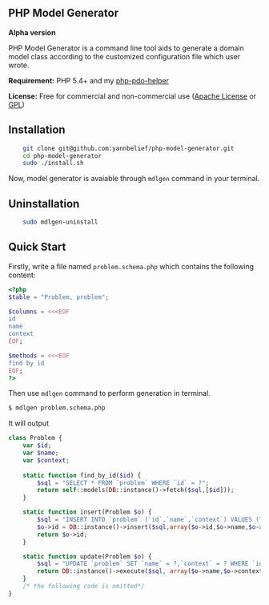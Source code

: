 PHP Model Generator 
---

**Alpha version**

PHP Model Generator is a command line tool aids to generate a domain model class according to the customized configuration file which user wrote.

**Requirement:** PHP 5.4+ and my [php-pdo-helper](https://github.com/yannbelief/php-pdo-helper)

**License:** Free for commercial and non-commercial use ([Apache License](http://www.apache.org/licenses/LICENSE-2.0.html) or [GPL](http://www.gnu.org/licenses/gpl-2.0.html))

Installation
---
```bash
	git clone git@github.com:yannbelief/php-model-generator.git
    cd php-model-generator
    sudo ./install.sh
```

 Now, model generator is avaiable through `mdlgen` command in your terminal.

Uninstallation
---

```bash
	sudo mdlgen-uninstall
```
Quick Start
---

Firstly, write a file named `problem.schema.php` which contains the following content:

```php
<?php
$table = "Problem, problem";

$columns = <<<EOF
id
name
context
EOF;

$methods = <<<EOF
find by id
EOF;
?>
```
Then use `mdlgen` command to perform generation in terminal.

```bash
$ mdlgen problem.schema.php 
```
It will output

```php
class Problem {
	var $id;
    var $name;
    var $context;
    
    static function find_by_id($id) {
    	$sql = "SELECT * FROM `problem` WHERE `id` = ?";
        return self::models(DB::instance()->fetch($sql,[$id]));        
    }

	static function insert(Problem $o) {
		$sql = "INSERT INTO `problem` (`id`,`name`,`context`) VALUES (?,?,?);";
		$o->id = DB::instance()->insert($sql,array($o->id,$o->name,$o->context));
		return $o->id;
	}

	static function update(Problem $o) {
		$sql = "UPDATE `problem` SET `name` = ?,`context` = ? WHERE `id` = ?";
		return DB::instance()->execute($sql, array($o->name,$o->context,$o->id));
	}
	/* the following code is omitted*/
}
```
